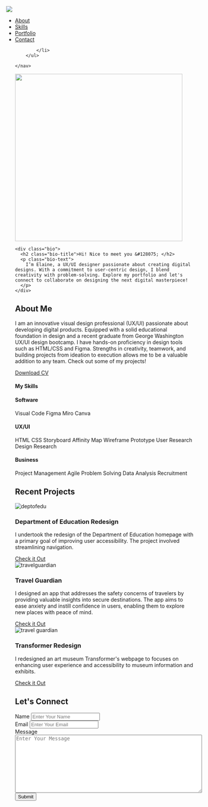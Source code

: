 <html>
<head>
<title>Elaine Lee</title>

<link rel="stylesheet" href="css/style.css">

</head>
<body>
<div id="header">
<div class="container">
    <nav>
        <img src="/Images/Black White Modern Handwritten Square Studio Logo.png" class="logo">
        <ul>
            <li><a href="#">About</a></li>
            <li><a href="#">Skills</a></li>
            <li><a href="#">Portfolio</a></li>
            <li><a href="#">Contact</a></li>

            </li>
        </ul>

    </nav>
<!------------ Hero Section----------->
<section class="hero" id="about">
    <img src="/Images/green.png" class="hero-img" width="450" height="450">
    
    <div class="bio">
      <h2 class="bio-title">Hi! Nice to meet you &#128075; </h2>
      <p class="bio-text">
        I’m Elaine, a UX/UI designer passionate about creating digital designs. With a commitment to user-centric design, I blend creativity with problem-solving. Explore my portfolio and let's connect to collaborate on designing the next digital masterpiece!
      </p>
    </div>
  </section>

<!--------------- about--------------->
<section class="more-about">
  <h2>About Me</h2>
  <p>
    I am an innovative visual design professional (UX/UI) passionate about developing digital products. Equipped with a solid educational foundation in design and a recent graduate from George Washington UX/UI design bootcamp. I have hands-on proficiency in design tools such as HTML/CSS and Figma. Strengths in creativity, teamwork, and building projects from ideation to execution allows me to be a valuable addition to any team. Check out some of my projects!</p>
    <a href="#" class="btn">Download CV</a>

  <!---------------Skills--------------->
<section class="mySkills" id="skillssection">
  <h1> My Skills</h1>
  <div class="flexContainer">
      <div class="skill1">
          <h4>Software</h4>
          <p>Visual Code Figma Miro Canva</p>
      </div>
      <div class="skill2">
          <h4>UX/UI</h4>
          <p>HTML CSS Storyboard Affinity Map Wireframe Prototype User Research Design Research</p>
      </div>
      <div class="skill3">
          <h4>Business</h4>
          <p>Project Management Agile Problem Solving Data Analysis Recruitment</p>
      </div>
  </div>
  </section>

 <!-- Projects section -->
 <section class="projects" id="projects">
  <h2 class="projects-title">Recent Projects</h2>
  <div class="projects-container">
    <div class="project-container project-card">
      <img
        src="/Images/dept of edu .png"
        alt="deptofedu"
        loading="lazy"
        class="project-pic"
      />
      <h3 class="project-title">Department of Education Redesign</h3>
      <p class="project-details">
        I undertook the redesign of the Department of Education homepage with a primary goal of improving user accessibility. 
        The project involved streamlining navigation. 
      </p>
      <a href="#" target="_blank" class="project-link">Check it Out</a>
    </div>
    <div class="project-container project-card">
      <img
        src="/Images/Untitled design (55).png"
        alt="travelguardian"
        loading="lazy"
        class="project-pic"
      />
      <h3 class="project-title">Travel Guardian</h3>
      <p class="project-details">
        I designed an app that addresses the safety concerns of travelers by providing valuable insights into secure destinations.
         The app aims to ease anxiety and instill confidence in users, enabling them to explore new places with peace of mind.
      </p>
      <a href="#" target="_blank" class="project-link">Check it Out</a>
    </div>
    <div class="project-container project-card">
      <img
        src="/Images/Untitled design (55).png"
        alt="travel guardian"
        loading="lazy"
        class="project-pic"
      />
      <h3 class="project-title">Transformer Redesign</h3>
      <p class="project-details">
        I redesigned an art museum Transformer's webpage to focuses on enhancing user experience and accessibility to museum information and exhibits. 
      </p>
      <a href="#" target="_blank" class="project-link">Check it Out</a>
    </div>
  </div>
</section>

<!-- Contact section -->
<section class="contact" id="contact">
    <h2>Let's Connect</h2>
    <div class="contact-form-container">
      <div class="contact-form">
        <form action="https://formspree.io/f/xyylnggw" method="POST">
          <div class="form-control">
            <label for="name">Name</label>
            <input
              type="text"
              id="name"
              name="sender-name"
              placeholder="Enter Your Name"
              class="input-field"
              required
            />
          </div>
          <div class="form-control">
            <label for="email">Email</label>
            <input
              type="email"
              id="email"
              name="sender-email"
              placeholder="Enter Your Email"
              class="input-field"
              required
            />
          </div>
          <div class="form-control">
            <label for="message">Message</label>
            <textarea
              id="message"
              cols="60"
              rows="10"
              placeholder="Enter Your Message"
              name="message"
              class="input-field"
              required
            ></textarea>
          </div>
          <input
            type="submit"
            value="Submit"
            id="submit-btn"
            class="submit-btn"
          />
        </form>
      </div>
    </div>
  </section>

</div>






<!-- Code injected by live-server -->
<script>
	// <![CDATA[  <-- For SVG support
	if ('WebSocket' in window) {
		(function () {
			function refreshCSS() {
				var sheets = [].slice.call(document.getElementsByTagName("link"));
				var head = document.getElementsByTagName("head")[0];
				for (var i = 0; i < sheets.length; ++i) {
					var elem = sheets[i];
					var parent = elem.parentElement || head;
					parent.removeChild(elem);
					var rel = elem.rel;
					if (elem.href && typeof rel != "string" || rel.length == 0 || rel.toLowerCase() == "stylesheet") {
						var url = elem.href.replace(/(&|\?)_cacheOverride=\d+/, '');
						elem.href = url + (url.indexOf('?') >= 0 ? '&' : '?') + '_cacheOverride=' + (new Date().valueOf());
					}
					parent.appendChild(elem);
				}
			}
			var protocol = window.location.protocol === 'http:' ? 'ws://' : 'wss://';
			var address = protocol + window.location.host + window.location.pathname + '/ws';
			var socket = new WebSocket(address);
			socket.onmessage = function (msg) {
				if (msg.data == 'reload') window.location.reload();
				else if (msg.data == 'refreshcss') refreshCSS();
			};
			if (sessionStorage && !sessionStorage.getItem('IsThisFirstTime_Log_From_LiveServer')) {
				console.log('Live reload enabled.');
				sessionStorage.setItem('IsThisFirstTime_Log_From_LiveServer', true);
			}
		})();
	}
	else {
		console.error('Upgrade your browser. This Browser is NOT supported WebSocket for Live-Reloading.');
	}
	// ]]>
</script>
</body>








</div>

</html>

